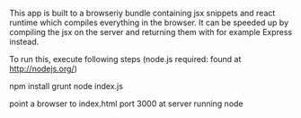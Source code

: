 This app is built to a browseriy bundle containing jsx snippets and react runtime which compiles everything in the browser.
It can be speeded up by compiling the jsx on the server and returning them with for example Express instead.

To run this, execute following steps (node.js required: found at http://nodejs.org/)

npm install
grunt
node index.js

point a browser to index.html port 3000 at server running node
